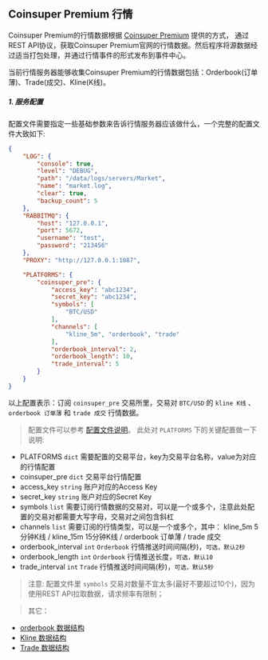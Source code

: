 
## Coinsuper Premium 行情

Coinsuper Premium的行情数据根据 [Coinsuper Premium](https://premium.coinsuper.com/api/docs/v1/api_en.html) 提供的方式，
通过REST API协议，获取Coinsuper Premium官网的行情数据。然后程序将源数据经过适当打包处理，并通过行情事件的形式发布到事件中心。

当前行情服务器能够收集Coinsuper Premium的行情数据包括：Orderbook(订单薄)、Trade(成交)、Kline(K线)。

##### 1. 服务配置

配置文件需要指定一些基础参数来告诉行情服务器应该做什么，一个完整的配置文件大致如下:

```json
{
    "LOG": {
        "console": true,
        "level": "DEBUG",
        "path": "/data/logs/servers/Market",
        "name": "market.log",
        "clear": true,
        "backup_count": 5
    },
    "RABBITMQ": {
        "host": "127.0.0.1",
        "port": 5672,
        "username": "test",
        "password": "213456"
    },
    "PROXY": "http://127.0.0.1:1087",

    "PLATFORMS": {
        "coinsuper_pre": {
            "access_key": "abc1234",
            "secret_key": "abc1234",
            "symbols": [
                "BTC/USD"
            ],
            "channels": [
                "kline_5m", "orderbook", "trade"
            ],
            "orderbook_interval": 2,
            "orderbook_length": 10,
            "trade_interval": 5
        }
    }
}
```
以上配置表示：订阅 `coinsuper_pre` 交易所里，交易对 `BTC/USD` 的 `kline K线` 、`orderbook 订单薄` 和 `trade 成交` 行情数据。

> 配置文件可以参考 [配置文件说明](https://github.com/TheNextQuant/thenextquant/blob/master/docs/configure/README.md)。
> 此处对 `PLATFORMS` 下的关键配置做一下说明:
- PLATFORMS `dict` 需要配置的交易平台，key为交易平台名称，value为对应的行情配置
- coinsuper_pre `dict` 交易平台行情配置
- access_key `string` 账户对应的Access Key
- secret_key `string` 账户对应的Secret Key
- symbols `list` 需要订阅行情数据的交易对，可以是一个或多个，注意此处配置的交易对都需要大写字母，交易对之间包含斜杠
- channels `list` 需要订阅的行情类型，可以是一个或多个，其中： kline_5m 5分钟K线 / kline_15m 15分钟K线 / orderbook 订单薄 / trade 成交
- orderbook_interval `int` `Orderbook` 行情推送时间间隔(秒)，`可选，默认2秒`
- orderbook_length `int` `Orderbook` 行情推送长度，`可选，默认10`
- trade_interval `int` `Trade` 行情推送时间间隔(秒)，`可选，默认5秒`


> 注意: 配置文件里 `symbols` 交易对数量不宜太多(最好不要超过10个)，因为使用REST API拉取数据，请求频率有限制； 

> 其它：
- [orderbook 数据结构](https://github.com/TheNextQuant/thenextquant/blob/master/docs/market.md#21-%E8%AE%A2%E5%8D%95%E8%96%84orderbook)
- [Kline 数据结构](https://github.com/TheNextQuant/thenextquant/blob/master/docs/market.md#22-k%E7%BA%BFkline)
- [Trade 数据结构](https://github.com/TheNextQuant/thenextquant/blob/master/docs/market.md#23-%E6%88%90%E4%BA%A4trade)
